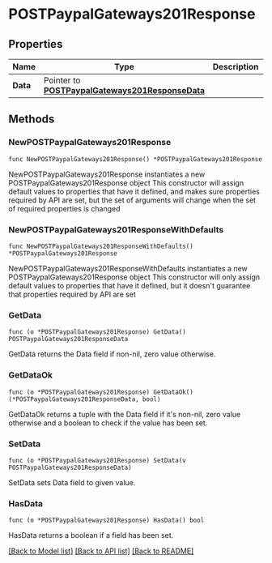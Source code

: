 # POSTPaypalGateways201Response

## Properties

Name | Type | Description | Notes
------------ | ------------- | ------------- | -------------
**Data** | Pointer to [**POSTPaypalGateways201ResponseData**](POSTPaypalGateways201ResponseData.md) |  | [optional] 

## Methods

### NewPOSTPaypalGateways201Response

`func NewPOSTPaypalGateways201Response() *POSTPaypalGateways201Response`

NewPOSTPaypalGateways201Response instantiates a new POSTPaypalGateways201Response object
This constructor will assign default values to properties that have it defined,
and makes sure properties required by API are set, but the set of arguments
will change when the set of required properties is changed

### NewPOSTPaypalGateways201ResponseWithDefaults

`func NewPOSTPaypalGateways201ResponseWithDefaults() *POSTPaypalGateways201Response`

NewPOSTPaypalGateways201ResponseWithDefaults instantiates a new POSTPaypalGateways201Response object
This constructor will only assign default values to properties that have it defined,
but it doesn't guarantee that properties required by API are set

### GetData

`func (o *POSTPaypalGateways201Response) GetData() POSTPaypalGateways201ResponseData`

GetData returns the Data field if non-nil, zero value otherwise.

### GetDataOk

`func (o *POSTPaypalGateways201Response) GetDataOk() (*POSTPaypalGateways201ResponseData, bool)`

GetDataOk returns a tuple with the Data field if it's non-nil, zero value otherwise
and a boolean to check if the value has been set.

### SetData

`func (o *POSTPaypalGateways201Response) SetData(v POSTPaypalGateways201ResponseData)`

SetData sets Data field to given value.

### HasData

`func (o *POSTPaypalGateways201Response) HasData() bool`

HasData returns a boolean if a field has been set.


[[Back to Model list]](../README.md#documentation-for-models) [[Back to API list]](../README.md#documentation-for-api-endpoints) [[Back to README]](../README.md)


